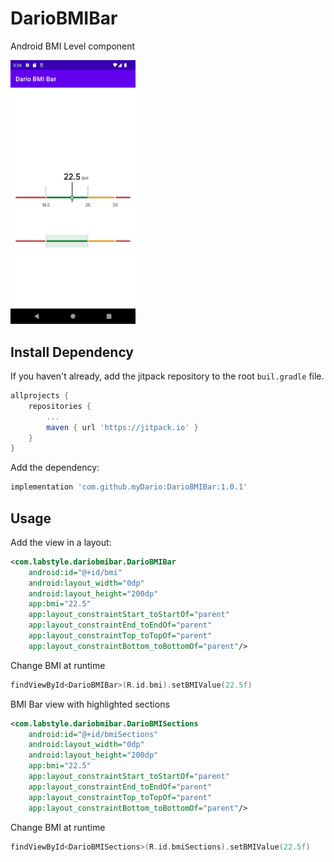 # DarioBMIBar
Android BMI Level component

<img src="art/screen0.png" width="200"/>

## Install Dependency
If you haven't already, add the jitpack repository to the root `buil.gradle` file.

```gradle
allprojects {
    repositories {
        ...
        maven { url 'https://jitpack.io' }
    }
}
```

Add the dependency:
```gradle
implementation 'com.github.myDario:DarioBMIBar:1.0.1'
```

## Usage
Add the view in a layout:

```xml
<com.labstyle.dariobmibar.DarioBMIBar
    android:id="@+id/bmi"
    android:layout_width="0dp"
    android:layout_height="200dp"
    app:bmi="22.5"
    app:layout_constraintStart_toStartOf="parent"
    app:layout_constraintEnd_toEndOf="parent"
    app:layout_constraintTop_toTopOf="parent"
    app:layout_constraintBottom_toBottomOf="parent"/>
```

Change BMI at runtime

```kotlin
findViewById<DarioBMIBar>(R.id.bmi).setBMIValue(22.5f)
```

BMI Bar view with highlighted sections

```xml
<com.labstyle.dariobmibar.DarioBMISections
    android:id="@+id/bmiSections"
    android:layout_width="0dp"
    android:layout_height="200dp"
    app:bmi="22.5"
    app:layout_constraintStart_toStartOf="parent"
    app:layout_constraintEnd_toEndOf="parent"
    app:layout_constraintTop_toTopOf="parent"
    app:layout_constraintBottom_toBottomOf="parent"/>
```

Change BMI at runtime

```kotlin
findViewById<DarioBMISections>(R.id.bmiSections).setBMIValue(22.5f)
```
